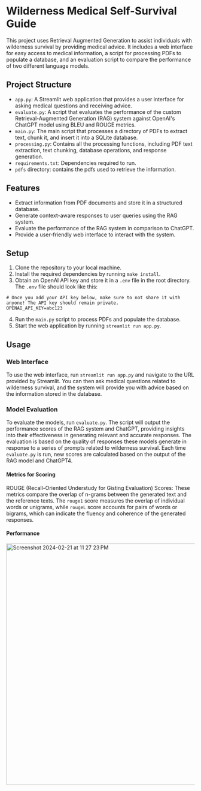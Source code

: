 # Wilderness Medical Self-Survival Guide

This project uses Retrieval Augmented Generation to assist individuals with wilderness survival by providing medical advice. It includes a web interface for easy access to medical information, a script for processing PDFs to populate a database, and an evaluation script to compare the performance of two different language models.

## Project Structure

- `app.py`: A Streamlit web application that provides a user interface for asking medical questions and receiving advice.
- `evaluate.py`: A script that evaluates the performance of the custom Retrieval-Augmented Generation (RAG) system against OpenAI's ChatGPT model using BLEU and ROUGE metrics.
- `main.py`: The main script that processes a directory of PDFs to extract text, chunk it, and insert it into a SQLite database.
- `processing.py`: Contains all the processing functions, including PDF text extraction, text chunking, database operations, and response generation.
- `requirements.txt`: Dependencies required to run.
- `pdfs` directory: contains the pdfs used to retrieve the information.

## Features

- Extract information from PDF documents and store it in a structured database.
- Generate context-aware responses to user queries using the RAG system.
- Evaluate the performance of the RAG system in comparison to ChatGPT.
- Provide a user-friendly web interface to interact with the system.

## Setup

1. Clone the repository to your local machine.
2. Install the required dependencies by running `make install`.
3. Obtain an OpenAI API key and store it in a `.env` file in the root directory. The `.env` file should look like this:
```
# Once you add your API key below, make sure to not share it with anyone! The API key should remain private.
OPENAI_API_KEY=abc123
```
4. Run the `main.py` script to process PDFs and populate the database.
5. Start the web application by running `streamlit run app.py`.

## Usage

### Web Interface

To use the web interface, run `streamlit run app.py` and navigate to the URL provided by Streamlit. You can then ask medical questions related to wilderness survival, and the system will provide you with advice based on the information stored in the database.

### Model Evaluation

To evaluate the models, run `evaluate.py`. The script will output the performance scores of the RAG system and ChatGPT, providing insights into their effectiveness in generating relevant and accurate responses. The evaluation is based on the quality of responses these models generate in response to a series of prompts related to wilderness survival. Each time `evaluate.py` is run, new scores are calculated based on the output of the RAG model and ChatGPT4. 

#### Metrics for Scoring

ROUGE (Recall-Oriented Understudy for Gisting Evaluation) Scores: These metrics compare the overlap of n-grams between the generated text and the reference texts. The `rouge1` score measures the overlap of individual words or unigrams, while `rougeL` score accounts for pairs of words or bigrams, which can indicate the fluency and coherence of the generated responses. 

#### Performance

<img width="644" alt="Screenshot 2024-02-21 at 11 27 23 PM" src="https://github.com/tommymmcguire/IA2_590/assets/141086024/b0f3b3a2-69d0-46ee-8996-31b231d49ea0">


